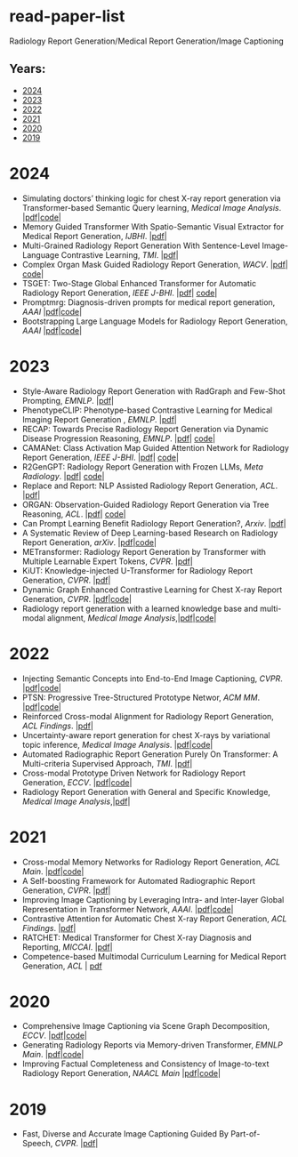 # read-paper-list
Radiology Report Generation/Medical Report Generation/Image Captioning

## Years:
* [2024](#2024) 
* [2023](#2023) 
* [2022](#2022) 
* [2021](#2021)
* [2020](#2020)
* [2019](#2019)

# **2024** <div id="2024"></div>
* Simulating doctors’ thinking logic for chest X-ray report generation via Transformer-based Semantic Query learning, *Medical Image Analysis*. |[pdf](https://www.sciencedirect.com/science/article/pii/S1361841523002426)|[code](https://github.com/zjukongming/TranSQ.)| 
* Memory Guided Transformer With Spatio-Semantic Visual Extractor for Medical Report Generation, *IJBHI*. |[pdf](https://ieeexplore.ieee.org/abstract/document/10453958)| 
* Multi-Grained Radiology Report Generation With Sentence-Level Image-Language Contrastive Learning, *TMI*. |[pdf](https://ieeexplore.ieee.org/abstract/document/10458706)|
* Complex Organ Mask Guided Radiology Report Generation, *WACV*. |[pdf](https://openaccess.thecvf.com/content/WACV2024/papers/Gu_Complex_Organ_Mask_Guided_Radiology_Report_Generation_WACV_2024_paper.pdf)| [code](https://github.com/GaryGuTC/COMG_model.)|
* TSGET: Two-Stage Global Enhanced Transformer for Automatic Radiology Report Generation, *IEEE J-BHI*. |[pdf](https://ieeexplore.ieee.org/document/10381879)| [code](https://github.com/SKD-HPC/TSGET)|
* Promptmrg: Diagnosis-driven prompts for medical report generation, *AAAI* |[pdf](https://ojs.aaai.org/index.php/AAAI/article/download/28038/28087)|[code](https://github.com/jhb86253817/PromptMRG)|
* Bootstrapping Large Language Models for Radiology Report Generation, *AAAI* |[pdf](https://ojs.aaai.org/index.php/AAAI/article/view/29826/31434)|[code](https://github.com/synlp/R2-LLM)|

# **2023** <div id="2023"></div>
* Style-Aware Radiology Report Generation with RadGraph and Few-Shot Prompting, *EMNLP*. |[pdf](https://aclanthology.org/2023.findings-emnlp.977.pdf)|
* PhenotypeCLIP: Phenotype-based Contrastive Learning for Medical Imaging Report Generation , *EMNLP*. |[pdf](https://aclanthology.org/2023.emnlp-main.989.pdf)|
* RECAP: Towards Precise Radiology Report Generation via Dynamic Disease Progression Reasoning, *EMNLP*. |[pdf](https://aclanthology.org/2023.findings-emnlp.140.pdf)| [code](https://github.com/wjhou/recap)|
* CAMANet: Class Activation Map Guided Attention Network for Radiology Report Generation, *IEEE J-BHI*. |[pdf](https://ieeexplore.ieee.org/abstract/document/10400776)| [code](https://github.com/Markin-Wang/CAMANet)|
* R2GenGPT: Radiology Report Generation with Frozen LLMs, *Meta Radiology*. |[pdf](https://arxiv.org/abs/2309.09812)| [code](https://github.com/wang-zhanyu/R2GenGPT)|
* Replace and Report: NLP Assisted Radiology Report Generation, *ACL*. |[pdf](https://aclanthology.org/2023.findings-acl.683.pdf)|
* ORGAN: Observation-Guided Radiology Report Generation via Tree Reasoning, *ACL*. |[pdf](https://aclanthology.org/2023.acl-long.451.pdf)| [code](https://github.com/wjhou/ORGan)|
* Can Prompt Learning Benefit Radiology Report Generation?, *Arxiv*. |[pdf](https://arxiv.org/abs/2308.16269)|
* A Systematic Review of Deep Learning-based Research on Radiology Report Generation, *arXiv*. |[pdf](https://arxiv.org/abs/2311.14199.pdf)|[code](https://github.com/synlp/RRG-Review)|
* METransformer: Radiology Report Generation by Transformer with Multiple Learnable Expert Tokens, *CVPR*. |[pdf](https://openaccess.thecvf.com/content/CVPR2023/papers/Wang_METransformer_Radiology_Report_Generation_by_Transformer_With_Multiple_Learnable_Expert_CVPR_2023_paper.pdf)|
* KiUT: Knowledge-injected U-Transformer for Radiology Report Generation, *CVPR*. |[pdf](https://openaccess.thecvf.com/content/CVPR2023/papers/Huang_KiUT_Knowledge-Injected_U-Transformer_for_Radiology_Report_Generation_CVPR_2023_paper.pdf)|
* Dynamic Graph Enhanced Contrastive Learning for Chest X-ray Report Generation, *CVPR*. |[pdf](https://openaccess.thecvf.com/content/CVPR2023/papers/Li_Dynamic_Graph_Enhanced_Contrastive_Learning_for_Chest_X-Ray_Report_Generation_CVPR_2023_paper.pdf)|[code](https://github.com/mlii0117/DCL)|
* Radiology report generation with a learned knowledge base and multi-modal alignment, *Medical Image Analysis*,|[pdf](https://www.sciencedirect.com/science/article/pii/S1361841523000592)|[code](https://github.com/LX-doctorAI1/M2KT)|



# **2022** <div id="2022"></div>
* Injecting Semantic Concepts into End-to-End Image Captioning, *CVPR*. |[pdf](https://openaccess.thecvf.com/content/CVPR2022/papers/Fang_Injecting_Semantic_Concepts_Into_End-to-End_Image_Captioning_CVPR_2022_paper.pdf)|[code](https://github.com/jacobswan1/ViTCAP)|
* PTSN: Progressive Tree-Structured Prototype Networ, *ACM MM*. |[pdf](https://dl.acm.org/doi/abs/10.1145/3503161.3548024)|[code](https://github.com/NovaMind-Z/PTSN)| 
* Reinforced Cross-modal Alignment for Radiology Report Generation, *ACL Findings*. |[pdf](https://aclanthology.org/2022.findings-acl.38/)|
* Uncertainty-aware report generation for chest X-rays by variational topic inference, *Medical Image Analysis*. |[pdf](https://www.sciencedirect.com/science/article/pii/S1361841522002341)|[code](https://github.com/ivonajdenkoska/variational-xray-report-gen)| 
* Automated Radiographic Report Generation Purely On Transformer: A Multi-criteria Supervised Approach, *TMI*. |[pdf](https://ieeexplore.ieee.org/document/9768661)|
* Cross-modal Prototype Driven Network for Radiology Report Generation, *ECCV*. |[pdf](https://arxiv.org/abs/2207.04818)|[code](https://github.com/Markin-Wang/XProNet)| 
* Radiology Report Generation with General and Specific Knowledge, *Medical Image Analysis*,|[pdf](https://arxiv.org/pdf/2112.15009.pdf)|




# **2021** <div id="2021"></div>
* Cross-modal Memory Networks for Radiology Report Generation, *ACL Main*. |[pdf](https://aclanthology.org/2021.acl-long.459.pdf)|[code](https://github.com/cuhksz-nlp/r2gencmn)|
* A Self-boosting Framework for Automated Radiographic Report Generation, *CVPR*. |[pdf](https://openaccess.thecvf.com/content/CVPR2021/papers/Wang_A_Self-Boosting_Framework_for_Automated_Radiographic_Report_Generation_CVPR_2021_paper.pdf)|
* Improving Image Captioning by Leveraging Intra- and Inter-layer Global Representation in Transformer Network, *AAAI*. |[pdf](https://ojs.aaai.org/index.php/AAAI/article/view/16258)|[code](https://github.com/luo3300612/image-captioning-DLCT)| 
* Contrastive Attention for Automatic Chest X-ray Report Generation, *ACL Findings*. |[pdf](https://aclanthology.org/2021.findings-acl.23.pdf)|
* RATCHET: Medical Transformer for Chest X-ray Diagnosis and Reporting, *MICCAI*. |[pdf](https://link.springer.com/chapter/10.1007/978-3-030-87234-2_28)|
* Competence-based Multimodal Curriculum Learning for Medical Report Generation, *ACL* | [pdf](https://aclanthology.org/2021.acl-long.234/)

# **2020** <div id="2020"></div>
* Comprehensive Image Captioning via Scene Graph Decomposition, *ECCV*. |[pdf](https://dl.acm.org/doi/abs/10.1007/978-3-030-58568-6_13)|[code](https://github.com/YiwuZhong/Sub-GC)|
* Generating Radiology Reports via Memory-driven Transformer, *EMNLP Main*. |[pdf](https://aclanthology.org/2020.emnlp-main.112/)|[code](https://github.com/cuhksz-nlp/R2Gen)| 
* Improving Factual Completeness and Consistency of Image-to-text Radiology Report Generation, *NAACL Main* |[pdf](https://arxiv.org/abs/2010.10042)|[code](https://github.com/ysmiura/ifcc)| 


# **2019** <div id="2019"></div>
* Fast, Diverse and Accurate Image Captioning Guided By Part-of-Speech, *CVPR*. |[pdf](https://openaccess.thecvf.com/content_CVPR_2019/papers/Deshpande_Fast_Diverse_and_Accurate_Image_Captioning_Guided_by_Part-Of-Speech_CVPR_2019_paper.pdf)|
